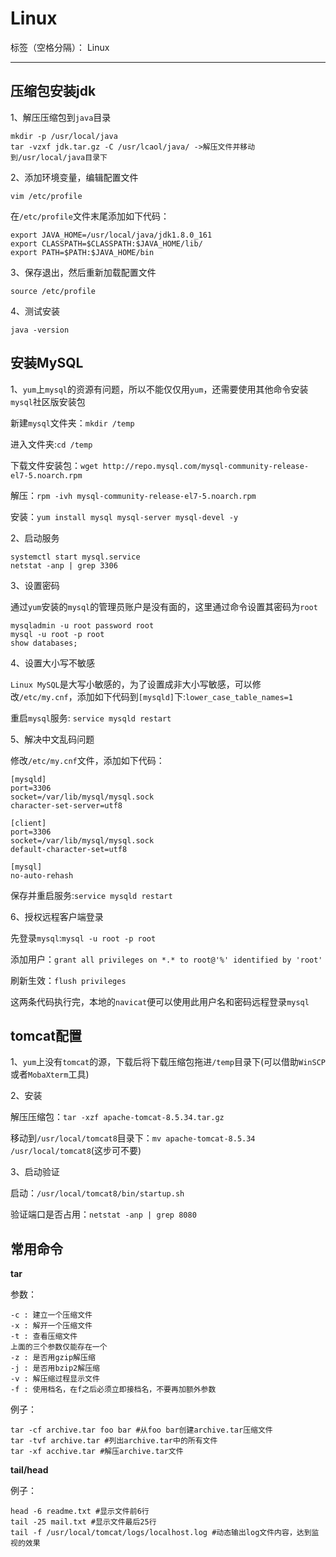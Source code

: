 ﻿# Linux

标签（空格分隔）： Linux

---

## 压缩包安装jdk ##
1、解压压缩包到`java`目录

    mkdir -p /usr/local/java
    tar -vzxf jdk.tar.gz -C /usr/lcaol/java/ ->解压文件并移动到/usr/local/java目录下
    
2、添加环境变量，编辑配置文件
    
    vim /etc/profile
    
在`/etc/profile`文件末尾添加如下代码：

    export JAVA_HOME=/usr/local/java/jdk1.8.0_161
    export CLASSPATH=$CLASSPATH:$JAVA_HOME/lib/
    export PATH=$PATH:$JAVA_HOME/bin
    
3、保存退出，然后重新加载配置文件

    source /etc/profile
    
4、测试安装

    java -version
    
## 安装MySQL ##
1、`yum`上`mysql`的资源有问题，所以不能仅仅用`yum`，还需要使用其他命令安装`mysql`社区版安装包

新建`mysql`文件夹：`mkdir /temp`

进入文件夹:`cd /temp`

下载文件安装包：`wget http://repo.mysql.com/mysql-community-release-el7-5.noarch.rpm`

解压：`rpm -ivh mysql-community-release-el7-5.noarch.rpm`

安装：`yum install mysql mysql-server mysql-devel -y`

2、启动服务

    systemctl start mysql.service
    netstat -anp | grep 3306
    
3、设置密码

通过`yum`安装的`mysql`的管理员账户是没有面的，这里通过命令设置其密码为`root`

    mysqladmin -u root password root
    mysql -u root -p root
    show databases;
    
4、设置大小写不敏感

`Linux MySQL`是大写小敏感的，为了设置成非大小写敏感，可以修改`/etc/my.cnf`，添加如下代码到`[mysqld]`下:`lower_case_table_names=1`


重启`mysql`服务: `service mysqld restart`
    
5、解决中文乱码问题

修改`/etc/my.cnf`文件，添加如下代码：

    [mysqld]
    port=3306
    socket=/var/lib/mysql/mysql.sock
    character-set-server=utf8
    
    [client]
    port=3306
    socket=/var/lib/mysql/mysql.sock
    default-character-set=utf8
    
    [mysql]
    no-auto-rehash
    
保存并重启服务:`service mysqld restart`
    
6、授权远程客户端登录

先登录`mysql`:`mysql -u root -p root`

添加用户：`grant all privileges on *.* to root@'%' identified by 'root'`
    
刷新生效：`flush privileges`

这两条代码执行完，本地的`navicat`便可以使用此用户名和密码远程登录`mysql`

## tomcat配置 ##
1、`yum`上没有`tomcat`的源，下载后将下载压缩包拖进`/temp`目录下(可以借助`WinSCP`或者`MobaXterm`工具)

2、安装

解压压缩包：`tar -xzf apache-tomcat-8.5.34.tar.gz`

移动到`/usr/local/tomcat8`目录下：`mv apache-tomcat-8.5.34 /usr/local/tomcat8`(这步可不要)

3、启动验证

启动：`/usr/local/tomcat8/bin/startup.sh`

验证端口是否占用：`netstat -anp | grep 8080`
## 常用命令 ##

**tar**

参数：

    -c : 建立一个压缩文件
    -x : 解开一个压缩文件
    -t : 查看压缩文件
    上面的三个参数仅能存在一个
    -z : 是否用gzip解压缩
    -j : 是否用bzip2解压缩
    -v : 解压缩过程显示文件
    -f : 使用档名，在f之后必须立即接档名，不要再加额外参数
    
例子：

    tar -cf archive.tar foo bar #从foo bar创建archive.tar压缩文件
    tar -tvf archive.tar #列出archive.tar中的所有文件
    tar -xf acchive.tar #解压archive.tar文件
    
**tail/head**

例子：

    head -6 readme.txt #显示文件前6行
    tail -25 mail.txt #显示文件最后25行
    tail -f /usr/local/tomcat/logs/localhost.log #动态输出log文件内容，达到监视的效果
    

